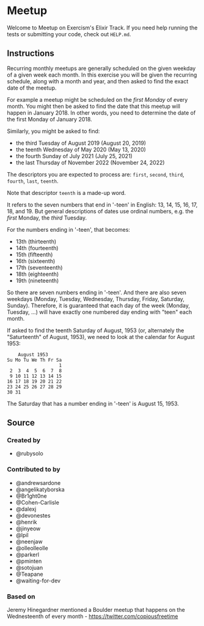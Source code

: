 # Meetup

Welcome to Meetup on Exercism's Elixir Track.
If you need help running the tests or submitting your code, check out `HELP.md`.

## Instructions

Recurring monthly meetups are generally scheduled on the given weekday of a given week each month.
In this exercise you will be given the recurring schedule, along with a month and year, and then asked to find the exact date of the meetup.

For example a meetup might be scheduled on the _first Monday_ of every month.
You might then be asked to find the date that this meetup will happen in January 2018.
In other words, you need to determine the date of the first Monday of January 2018.

Similarly, you might be asked to find:

- the third Tuesday of August 2019 (August 20, 2019)
- the teenth Wednesday of May 2020 (May 13, 2020)
- the fourth Sunday of July 2021 (July 25, 2021)
- the last Thursday of November 2022 (November 24, 2022)

The descriptors you are expected to process are: `first`, `second`, `third`, `fourth`, `last`, `teenth`.

Note that descriptor `teenth` is a made-up word.

It refers to the seven numbers that end in '-teen' in English: 13, 14, 15, 16, 17, 18, and 19.
But general descriptions of dates use ordinal numbers, e.g. the _first_ Monday, the _third_ Tuesday.

For the numbers ending in '-teen', that becomes:

- 13th (thirteenth)
- 14th (fourteenth)
- 15th (fifteenth)
- 16th (sixteenth)
- 17th (seventeenth)
- 18th (eighteenth)
- 19th (nineteenth)

So there are seven numbers ending in '-teen'.
And there are also seven weekdays (Monday, Tuesday, Wednesday, Thursday, Friday, Saturday, Sunday).
Therefore, it is guaranteed that each day of the week (Monday, Tuesday, ...) will have exactly one numbered day ending with "teen" each month.

If asked to find the teenth Saturday of August, 1953 (or, alternately the "Saturteenth" of August, 1953), we need to look at the calendar for August 1953:

```plaintext
    August 1953
Su Mo Tu We Th Fr Sa
                   1
 2  3  4  5  6  7  8
 9 10 11 12 13 14 15
16 17 18 19 20 21 22
23 24 25 26 27 28 29
30 31
```

The Saturday that has a number ending in '-teen' is August 15, 1953.

## Source

### Created by

- @rubysolo

### Contributed to by

- @andrewsardone
- @angelikatyborska
- @Br1ght0ne
- @Cohen-Carlisle
- @dalexj
- @devonestes
- @henrik
- @jinyeow
- @lpil
- @neenjaw
- @olleolleolle
- @parkerl
- @pminten
- @sotojuan
- @Teapane
- @waiting-for-dev

### Based on

Jeremy Hinegardner mentioned a Boulder meetup that happens on the Wednesteenth of every month - https://twitter.com/copiousfreetime